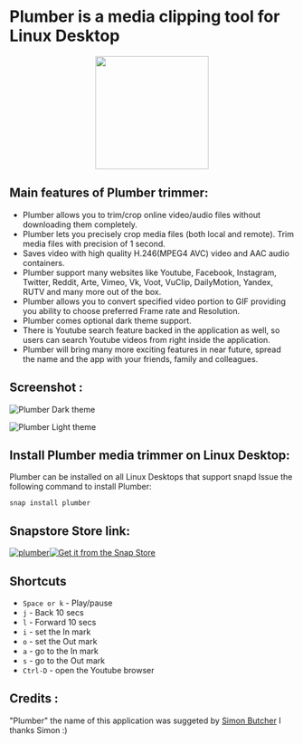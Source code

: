 # Plumber is a media clipping tool for Linux Desktop
<p align="center">
  <img width="200" height="200" src="https://github.com/keshavbhatt/plumber/blob/master/app/icon-256.png?raw=true">
</p>

## Main features of Plumber trimmer:

* Plumber allows you to trim/crop online video/audio files without downloading them completely.
* Plumber lets you precisely crop media files (both local and remote). Trim media files with precision of 1 second.
* Saves video with high quality H.246(MPEG4 AVC) video and AAC audio containers. 
* Plumber support many websites like Youtube, Facebook, Instagram, Twitter, Reddit, Arte, Vimeo, Vk, Voot, VuClip, DailyMotion, Yandex, RUTV and many more out of the box.
* Plumber allows you to convert specified video portion to GIF providing you ability to choose preferred Frame rate and Resolution.
* Plumber comes optional dark theme support.
* There is Youtube search feature backed in the application as well, so users can search Youtube videos from right inside the application. 
* Plumber will bring many more exciting features in near future, spread the name and the app with your friends, family and colleagues.

## Screenshot :
![Plumber Dark theme](https://github.com/keshavbhatt/plumber/blob/master/images/1.jpg?raw=true)

![Plumber Light theme](https://github.com/keshavbhatt/plumber/blob/master/images/2.jpg?raw=true)

## Install Plumber media trimmer on Linux Desktop:
Plumber can be installed on all Linux Desktops that support snapd
Issue the following command to install Plumber:

`snap install plumber`

## Snapstore Store link:
[![plumber](https://snapcraft.io/plumber/trending.svg)](https://snapcraft.io/plumber)[![Get it from the Snap Store](https://snapcraft.io/static/images/badges/en/snap-store-black.svg)](https://snapcraft.io/plumber)

## Shortcuts
* `Space or k` - Play/pause 
* `j` - Back 10 secs
* `l` - Forward 10 secs
* `i` - set the In mark
* `o` - set the Out mark
* `a` - go to the In mark
* `s` - go to the Out mark
* `Ctrl-D` - open the Youtube browser

## Credits :
"Plumber" the name of this application was suggeted by 
 [Simon Butcher](https://github.com/sbutcher) I thanks Simon :) 

